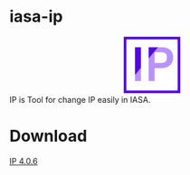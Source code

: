 # iasa-ip
<center><img src="./res/IPLogo.png" width="100" height="100"></center>
IP is Tool for change IP easily in IASA.

# Download
[IP 4.0.6](https://github.com/IASA-Null/iasa-ip/releases/tag/4.0.6)